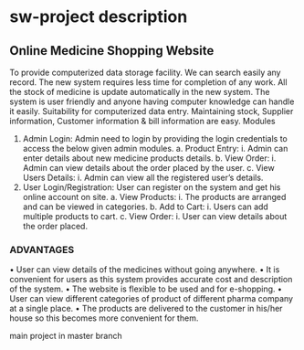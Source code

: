 # sw-project description

## Online Medicine Shopping Website

To provide computerized data storage facility. We can search easily any record. The new system
requires
less time for completion of any work. All the stock of medicine is update automatically in the
new system. The
system is user friendly and anyone having computer knowledge can handle it easily. Suitability
for computerized
data entry. Maintaining stock, Supplier information, Customer information & bill information are
easy.
Modules
1. Admin Login: Admin need to login by providing the login credentials to access the below given
admin
modules.
a. Product Entry:
i. Admin can enter details about new medicine products details.
b. View Order:
i. Admin can view details about the order placed by the user.
c. View Users Details:
i. Admin can view all the registered user’s details.
2. User Login/Registration: User can register on the system and get his online account on site.
a. View Products:
i. The products are arranged and can be viewed in categories.
b. Add to Cart:
i. Users can add multiple products to cart.
c. View Order:
i. User can view details about the order placed.

### ADVANTAGES
• User can view details of the medicines without going anywhere.
• It is convenient for users as this system provides accurate cost and description of the system.
• The website is flexible to be used and for e-shopping.
• User can view different categories of product of different pharma company at a single place.
• The products are delivered to the customer in his/her house so this becomes more convenient
for them.

main project in master branch
